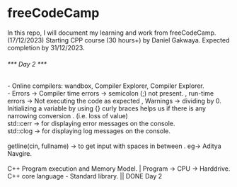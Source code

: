 # freeCodeCamp
In this repo, I will document my learning and work from freeCodeCamp.
<br>
(17/12/2023) Starting CPP course (30 hours+) by Daniel Gakwaya. Expected completion by 31/12/2023.
<br>
<h6>*** Day 2 *** </h6>
- Online compilers: wandbox, Compiler Explorer, Compiler Explorer.
<br>
- Errors -> Compiler time errors -> semicolon (;) not present.
, run-time errors -> Not executing the code as expected 
, Warnings -> dividing by 0.

<br>
Initializing a variable by using {} curly braces helps us if there is any narrowing conversion . (i.e. loss of value)
<br>
std::cerr -> for displaying error messages on the console.
<br>
std::clog -> for displaying log messages on the console.
<br>
<br>
getline(cin, fullname) -> to get input with spaces in between . eg-> Aditya Navgire.
<br>
<br> 
C++ Program execution and Memory Model. | Program -> CPU -> Harddrive.
<br>
C++ core language - Standard library. || DONE Day 2
<br>




